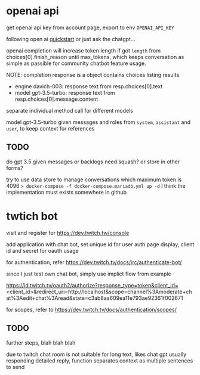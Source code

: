 
# openai api #

get openai api key from account page, export to env `OPENAI_API_KEY`

following open ai [quickstart](https://beta.openai.com/docs/quickstart)
or just ask the chatgpt...

openai completion will increase token length if got `length` from choices[0].finish_reason until max_tokens, which keeps conversation as simple as passible for community chatbot feature usage.

NOTE: completion response is a object contains choices listing results
- engine davich-003: response text from resp.choices[0].text
- model gpt-3.5-turbo: response text from resp.choices[0].message.content

separate individual method call for different models

model gpt-3.5-turbo given messages and roles from `system`, `assistant` and `user`, to keep context for references

## TODO ##
do gpt 3.5 given messages or backlogs need squash? or store in other forms?

try to use data store to manage conversations which maximum token is 4096
`> docker-compose -f docker-compose.mariadb.yml up -d`
I think the implementation must exists somewhere in github

# twtich bot #

visit and register for https://dev.twitch.tw/console

add application with chat bot, set unique id for user auth page display, client id and secret for oauth usage

for authentication, refer https://dev.twitch.tv/docs/irc/authenticate-bot/

since I just test own chat bot, simply use implict flow from example

https://id.twitch.tv/oauth2/authorize?response_type=token&client_id=<client_id>&redirect_uri=http://localhost&scope=channel%3Amoderate+chat%3Aedit+chat%3Aread&state=c3ab8aa609ea11e793ae92361f002671

for scopes, refer to https://dev.twitch.tv/docs/authentication/scopes/


## TODO ## 
further steps, blah blah blah

due to twitch chat room is not suitable for long text, likes chat gpt usually responding detailed reply, function separates context as multiple sentences to send
